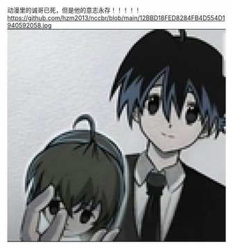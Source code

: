 动漫里的诚哥已死，但是他的意志永存！！！！！
https://github.com/hzm2013/nccbr/blob/main/12BBD18FED8284FB4D554D1940592058.jpg
![114514](https://github.com/hzm2013/nccbr/blob/aa23bcea8957a3908fd581dfe8ee8756acae2686/12BBD18FED8284FB4D554D1940592058.jpg)
